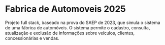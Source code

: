 # Fabrica de Automoveis 2025
Projeto full stack, baseado na prova do SAEP de 2023, que simula o sistema de uma fábrica de automóveis. O sistema permite o cadastro, consulta, atualização e exclusão de informações sobre veículos, clientes, concessionárias e vendas.
